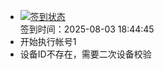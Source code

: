 - [![签到状态](https://github.com/li5bo5/Cloud189-Actions/actions/workflows/main.yml/badge.svg?branch=main)](https://github.com/li5bo5/Cloud189-Actions/actions/workflows/main.yml) <br> 签到时间：2025-08-03 18:44:45
- 开始执行帐号1
- 设备ID不存在，需要二次设备校验

